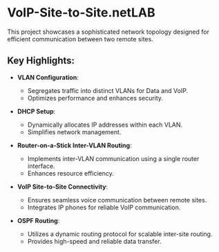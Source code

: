 # VoIP-Site-to-Site.netLAB  

This project showcases a sophisticated network topology designed for efficient communication between two remote sites.  

## Key Highlights:  

- **VLAN Configuration**:  
  - Segregates traffic into distinct VLANs for Data and VoIP.  
  - Optimizes performance and enhances security.  

- **DHCP Setup**:  
  - Dynamically allocates IP addresses within each VLAN.  
  - Simplifies network management.  

- **Router-on-a-Stick Inter-VLAN Routing**:  
  - Implements inter-VLAN communication using a single router interface.  
  - Enhances resource efficiency.  

- **VoIP Site-to-Site Connectivity**:  
  - Ensures seamless voice communication between remote sites.  
  - Integrates IP phones for reliable VoIP communication.  

- **OSPF Routing**:  
  - Utilizes a dynamic routing protocol for scalable inter-site routing.  
  - Provides high-speed and reliable data transfer.  


